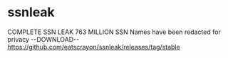 # ssnleak
COMPLETE SSN LEAK
763 MILLION SSN
Names have been redacted for privacy
--DOWNLOAD--
https://github.com/eatscrayon/ssnleak/releases/tag/stable
